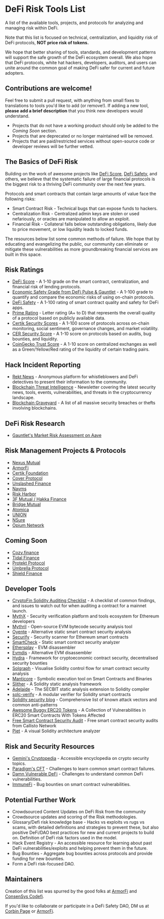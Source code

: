 # DeFi Risk Tools List

A list of the available tools, projects, and protocols for analyzing and managing risk within DeFi.

Note that this list is focused on technical, centralization, and liquidity risk of DeFi protocols, **NOT price risk of tokens.**

We hope that better sharing of tools, standards, and development patterns will support the safe growth of the DeFi ecosystem overall. We also hope that DeFi protocols, white hat hackers, developers, auditors, and users can unite around the common goal of making DeFi safer for current and future adopters.

## Contributions are welcome!

Feel free to submit a pull request, with anything from small fixes to translations to tools you'd like to add (or remove!). If adding a new tool, **please add a brief description** that you think new developers would understand.

- Projects that do not have a working product should only be added to the _Coming Soon_ section.
- Projects that are deprecated or no longer maintained will be removed.
- Projects that are paid/restricted services without open-source code or developer reviews will be further vetted.

## The Basics of DeFi Risk

Building on the work of awesome projects like [DeFi Score](https://defiscore.io/), [DeFi Safety](https://defisafety.com/), and others, we believe that the systematic failure of large financial protocols is the biggest risk to a thriving DeFi community over the next few years.

Protocols and smart contracts that contain large amounts of value face the following risks:

- Smart Contract Risk - Technical bugs that can expose funds to hackers.
- Centralization Risk - Centralized admin keys are stolen or used nefariously, or oracles are manipulated to allow an exploit.
- Financial Risk - Collateral falls below outstanding obligations, likely due to price movement, or low liquidity leads to locked funds.

The resources below list some common methods of failure. We hope that by educating and evangelizing the public, our community can eliminate or mitigate these vulnerabilities as more groundbreaking financial services are built in this space.

## Risk Ratings

- [DeFi Score](https://defiscore.io/) - A 1-10 grade on the smart contract, centralization, and financial risk of lending protocols.
- [Economic Safety Grade from DeFi Pulse & Gauntlet](https://defipulse.com/blog/introducing-the-defi-pulse-economic-safety-grade/) - A 1-100 grade to quantify and compare the economic risks of using on-chain protocols.
- [DeFi Safety](https://defisafety.com/) - A 1-100 rating of smart contract quality and safety for DeFi apps.
- [Prime Rating](https://primerating.io/) - Letter rating (A+ to D) that represents the overall quality of a protocol based on publicly available data.
- [Certik Security Scores](https://www.certik.org/) - A 1-100 score of protocols across on-chain monitoring, social sentiment, governance changes, and market volatility.
- [CER Security Score](https://cer.live/defi) - A 1-10 score on protocols based on audits, bug bounties, and liquidity.
- [CoinGecko Trust Score](https://www.coingecko.com/en/methodology) - A 1-10 score on centralized exchanges as well as a Green/Yellow/Red rating of the liquidity of certain trading pairs.

## Hack Incident Reporting

- [Rekt News](https://rekt.eth.link/leaderboard) - Anonymous platform for whistleblowers and DeFi detectives to present their information to the community.
- [Blockchain Threat Intelligence](https://blockthreat.substack.com/) - Newsletter covering the latest security news, tools, events, vulnerabilities, and threats in the cryptocurrency landscape.
- [Blockchain Graveyard](https://magoo.github.io/Blockchain-Graveyard/) - A list of all massive security breaches or thefts involving blockchains.

## DeFi Risk Research

- [Gauntlet's Market Risk Assessment on Aave](https://gauntlet.network/reports/aave)

## Risk Management Projects & Protocols

- [Nexus Mutual](https://nexusmutual.io/)
- [ArmorFi](https://armor.fi/)
- [Certik Foundation](https://shield.certik.foundation/)
- [Cover Protocol](https://www.coverprotocol.com/)
- [Unslashed Finance](https://unslashed.finance)
- [Nayms](https://nayms.io/)
- [Risk Harbor](https://www.riskharbor.com/)
- [3F Mutual / Hakka Finance](https://3fmutual.com/)
- [Bridge Mutual](https://www.bridgemutual.io)
- [Atomica](https://atomica.org/)
- [UNION](https://www.unn.finance)
- [NSure](https://nsure.network/#/)
- [Opium Network](https://opium.finance/)

## Coming Soon

- [Cozy.finance](https://cozy.finance/)
- [Tidal Finance](https://tidal.finance/)
- [Protekt Protocol](https://www.protektprotocol.com/)
- [Umbrella Protocol](https://medium.com/yam-finance/introducing-the-umbrella-protocol-by-yam-e89109548c6d)
- [Shield Finance](https://shieldfinance.net/)

## Developer Tools

- [CryptoFin Solidity Auditing Checklist](https://github.com/cryptofinlabs/audit-checklist) - A checklist of common findings, and issues to watch out for when auditing a contract for a mainnet launch.
- [MythX](https://mythx.io/) - Security verification platform and tools ecosystem for Ethereum developers
- [Mythril](https://github.com/ConsenSys/mythril) - Open-source EVM bytecode security analysis tool
- [Oyente](https://github.com/melonproject/oyente) - Alternative static smart contract security analysis
- [Securify](https://securify.chainsecurity.com/) - Security scanner for Ethereum smart contracts
- [SmartCheck](https://tool.smartdec.net/) - Static smart contract security analyzer
- [Ethersplay](https://github.com/crytic/ethersplay) - EVM disassembler
- [Evmdis](https://github.com/Arachnid/evmdis) - Alternative EVM disassembler
- [Hydra](https://github.com/IC3Hydra/Hydra) - Framework for cryptoeconomic contract security, decentralised security bounties
- [Solgraph](https://github.com/raineorshine/solgraph) - Visualise Solidity control flow for smart contract security analysis
- [Manticore](https://github.com/trailofbits/manticore) - Symbolic execution tool on Smart Contracts and Binaries
- [Slither](https://github.com/crytic/slither) - A Solidity static analysis framework
- [Adelaide](https://github.com/sec-bit/adelaide) - The SECBIT static analysis extension to Solidity compiler
- [solc-verify](https://github.com/SRI-CSL/solidity/) - A modular verifier for Solidity smart contracts
- [Solidity security blog](https://github.com/sigp/solidity-security-blog) - Comprehensive list of known attack vectors and common anti-patterns
- [Awesome Buggy ERC20 Tokens](https://github.com/sec-bit/awesome-buggy-erc20-tokens) - A Collection of Vulnerabilities in ERC20 Smart Contracts With Tokens Affected
- [Free Smart Contract Security Audit](https://callisto.network/smart-contract-audit/) - Free smart contract security audits from Callisto Network
- [Piet](https://piet.slock.it) - A visual Solidity architecture analyzer

## Risk and Security Resources

- [Gemini's Cryptopedia](https://www.gemini.com/cryptopedia/explore#security) - Accessible encyclopedia on crypto security topics.
- [Paradigm's CFT](https://ctf.paradigm.xyz/) - Challenges to learn common smart contract failures.
- [Damn Vulnerable DeFi](https://www.damnvulnerabledefi.xyz/) - Challenges to understand common DeFi vulnerabilities.
- [ImmuneFi](https://immunefi.com/) - Bug bounties on smart contract vulnerabilities.

## Potential Further Work

- Crowdsourced Content Updates on DeFi Risk from the community
- Crowdsource updates and scoring of the Risk methodologies.
- Glossary/Defi risk knowledge base - Hacks vs exploits vs rugs vs scams, with detailed definitions and strategies to prevent these, but also positive DeFi/DAO best practices for new and current projects to build on. Definition of DeFi risk factors used in the model.
- Hack Event Registry - An accessible resource for learning about past DeFi vulnerabilities/exploits and helping prevent them in the future.
- Bug Bounties - Aggregate bug bounties across protocols and provide funding for new bounties.
- Form a DeFi risk-focused DAO.

## Maintainers

Creation of this list was spurred by the good folks at [ArmorFi](https://armor.fi/) and [ConsenSys Codefi](https://consensys.net/codefi/).

If you'd like to collaborate or participate in a DeFi Safety DAO, DM us at [Corbin Page](https://twitter.com/corbpage) or [ArmorFi](https://twitter.com/armorfi).
